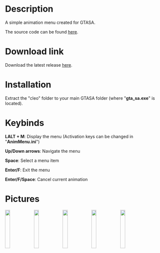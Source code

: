 # Description
A simple animation menu created for GTASA.

The source code can be found [here](https://github.com/Wirmaple73/CLEO-AnimMenu/blob/main/Source/AnimMenu.sc).

# Download link
Download the latest release [here](https://github.com/Wirmaple73/CLEO-AnimMenu/releases/latest).

# Installation
Extract the "cleo" folder to your main GTASA folder (where "**gta_sa.exe**" is located).

# Keybinds
**LALT + M**: Display the menu (Activation keys can be changed in "**AnimMenu.ini**")

**Up/Down arrows**: Navigate the menu

**Space**: Select a menu item

**Enter/F**: Exit the menu

**Enter/F/Space**: Cancel current animation

# Pictures
<img src="https://github.com/Wirmaple73/CLEO-AnimMenu/assets/71328992/3c7a1552-2249-44c9-8d75-e305168947ad" width="18%"></img> <img src="https://github.com/Wirmaple73/CLEO-AnimMenu/assets/71328992/ae84689f-7ccc-4515-9745-eb162273d20d" width="18%"></img> <img src="https://github.com/Wirmaple73/CLEO-AnimMenu/assets/71328992/a07253bc-1cee-4f37-b9fe-fa779b2df31b" width="18%"></img> <img src="https://github.com/Wirmaple73/CLEO-AnimMenu/assets/71328992/5f768ccc-cf67-41f6-a434-1e1021f60067" width="18%"></img> <img src="https://github.com/Wirmaple73/CLEO-AnimMenu/assets/71328992/956e8971-e8f4-496c-a815-2ca1fe9c3d80" width="18%"></img> 
